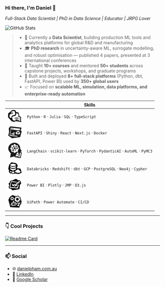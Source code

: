 ### Hi there, I'm Daniel 👋  
_Full-Stack Data Scientist | PhD in Data Science | Educator | JRPG Lover_

![GitHub Stats](https://github-readme-stats-iota-azure-62.vercel.app/api?username=danieltpham&show_icons=true&count_private=true&hide_title=true&bg_color=000000&title_color=FF0000&text_color=FFFFFF&icon_color=FF0000&rank_icon=github&hide_border=true)

> - 🧠 Currently a **Data Scientist**, building production ML tools and analytics platforms for global R&D and manufacturing
> - 🎓 **PhD research** in uncertainty-aware ML, surrogate modelling, and robust optimisation — published 4 papers, presented at 3 international conferences
> - 👥 Taught **10+ courses** and mentored **50+ students** across capstone projects, workshops, and graduate programs
> - 🚀 Built and deployed **8+ full-stack platforms** (Python, dbt, FastAPI, Power BI) used by **350+ global users**
> - 📈 Focused on **scalable ML, simulation, data platforms, and enterprise-ready automation**


|            | Skills                                                  |
|---------------------|--------------------------------------------------------------|
| <img src="icons/iconbw-ds@2x.png" width=50>        | `Python` · `R` · `Julia` · `SQL` · `TypeScript`                            |
| <img src="icons/iconbw-dev@2x.png" width=50>       | `FastAPI` · `Shiny` · `React` · `Next.js` · `Docker`                      |
| <img src="icons/iconbw-mlai@2x.png" width=50>      | `LangChain` · `scikit-learn` · `PyTorch` · `PydanticAI` · `AutoML` · `PyMC3` |
| <img src="icons/iconbw-de@2x.png" width=50>        | `Databricks` · `Redshift` · `dbt` · `GCP` · `PostgreSQL` · `Neo4j` · `Cypher` |
| <img src="icons/iconbw-des@2x.png" width=50>       | `Power BI` · `Plotly` · `JMP` · `D3.js`                                   |
| <img src="icons/iconbw-rpa@2x.png" width=50>       | `UiPath` · `Power Automate` · `CI/CD`    |



---

### 👇 Cool Projects

[![Readme Card](https://github-readme-stats.vercel.app/api/pin/?username=danieltpham&repo=simteam&bg_color=000000&title_color=FF0000&text_color=FFFFFF&icon_color=FF0000&hide_border=true)](https://github.com/danieltpham/simteam)


---

### 📫 Social

- 🌐 [danielpham.com.au](https://danielpham.com.au)
- 💼 [LinkedIn](https://linkedin.com/in/pham-daniel)
- 🧪 [Google Scholar](https://scholar.google.com.au/citations?user=sV7j3B0AAAAJ)
